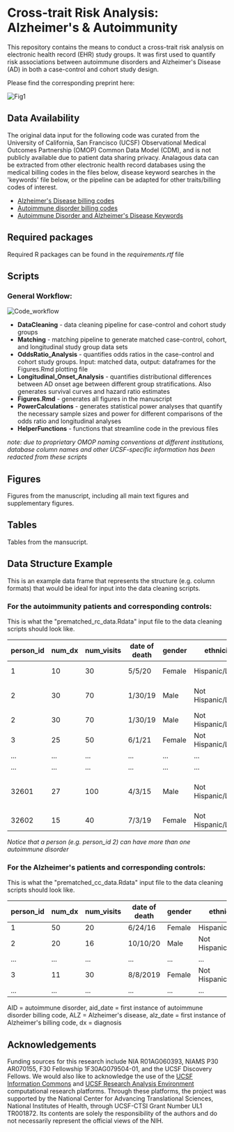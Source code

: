 # Cross-trait Risk Analysis: Alzheimer's & Autoimmunity
This repository contains the means to conduct a cross-trait risk analysis on electronic health record (EHR) study groups. It was first used to quantify risk associations between autoimmune disorders and Alzheimer's Disease (AD) in both a case-control and cohort study design.

Please find the corresponding preprint here: [](https://www.medrxiv.org/content/10.1101/2024.05.02.24306649v1)

![Fig1](https://github.com/gramey02/AD_AID_Project/assets/94878687/ec43c2f0-989e-4d4d-8112-eae558b406b6)



## Data Availability
The original data input for the following code was curated from the 
University of California, San Francisco (UCSF) Observational Medical 
Outcomes Partnership (OMOP) Common Data Model (CDM), and is not publicly 
available due to patient data sharing privacy. Analagous data can be 
extracted from other electronic health record databases using the medical 
billing codes in the files below, disease keyword searches in the 
'keywords' file below, or 
the pipeline can be adapted for other traits/billing codes of interest.

* [Alzheimer's Disease billing codes](https://docs.google.com/spreadsheets/d/1bzQN4iUvpV92Ke8re1JsipjxPmY9MTlKL0ZoBdUmBPg/edit#gid=0)
* [Autoimmune disorder billing codes](https://docs.google.com/spreadsheets/d/1d-O7TLsyBrxEE4MqsEuf6322mG9UcLf68ndhuOm6mu4/edit#gid=0)
* [Autoimmune Disorder and Alzheimer's Disease
Keywords](https://docs.google.com/spreadsheets/d/1ImZNCqbBNpE3UKrMWOxgX_v3An8_SYkZOIEB8gsSo5Y/edit?usp=sharing)

## Required packages
Required R packages can be found in the _requirements.rtf_ file

## Scripts
### General Workflow:
![Code_workflow](https://github.com/gramey02/AD_AID_Project/assets/94878687/37bdb612-27b5-4a58-b741-9dea309c5688)


* __DataCleaning__ - data cleaning pipeline for case-control and cohort study groups
* __Matching__ - matching pipeline to generate matched case-control, cohort, and longitudinal study group data sets
* __OddsRatio_Analysis__ - quantifies odds ratios in the case-control and cohort study groups. Input: matched data, output: dataframes for the Figures.Rmd plotting file
* __Longitudinal_Onset_Analysis__ - quantifies distributional differences between AD onset age between different group stratifications. Also generates survival curves and hazard ratio estimates
* __Figures.Rmd__ - generates all figures in the manuscript
* __PowerCalculations__ - generates statistical power analyses that quantify the necessary sample sizes and power for different comparisons of the odds ratio and longitudinal analyses
* __HelperFunctions__ - functions that streamline code in the previous files

_note: due to proprietary OMOP naming conventions at different institutions, database column names and other UCSF-specific information has been redacted from these scripts_

## Figures
Figures from the manuscript, including all main text figures and 
supplementary figures.

## Tables
Tables from the mansucript.

## Data Structure Example
This is an example data frame that represents the structure (e.g. column 
formats) that would be ideal for input into the data cleaning scripts.

### For the autoimmunity patients and corresponding controls:
This is what the "prematched_rc_data.Rdata" input file to the data cleaning scripts should look like.

| person_id     | num_dx        | num_visits | date of death | gender | ethnicity             | race                                       | birth_year | aid  | aid_date | first_visit | last_visit | AID name                    |
|---------------|---------------|------------|---------------|--------|-----------------------|--------------------------------------------|------------|------|----------|-------------|------------|-----------------------------|
| 1             | 10            | 30         | 5/5/20        | Female | Hispanic/Latino       | Other                                      | 1940       | 1    | 1/15/55  | 1/1/10      | 7/6/18     | Type 1 Diabetes             |
| 2             | 30            | 70         | 1/30/19       | Male   | Not Hispanic/Latino   | White                                      | 1955       | 1    | 3/1/00   | 1/1/99      | 8/2/15     | Inflammatory Bowel Disease  |
| 2             | 30            | 70         | 1/30/19       | Male   | Not Hispanic/Latino   | White                                      | 1955       | 1    | 9/15/10  | 1/1/99      | 8/2/15     | Rheumatoid Arthritis        |
| 3             | 25            | 50         | 6/1/21        | Female | Not Hispanic/Latino   | Black/African American                     | 1959       | 1    | 2/1/12   | 3/4/10      | 5/6/20     | Vitiligo                    |
| ...           | ...           | ...        | ...           | ...    | ...                   | ...                                        | ...        | ...  | ...      | ...         | ...        | ...                         |
| ...           | ...           | ...        | ...           | ...    | ...                   | ...                                        | ...        | ...  | ...      | ...         | ...        | ...                         |
| 32601         | 27            | 100        | 4/3/15        | Male   | Not Hispanic/Latino   | Native Hawaiian or Other Pacific Islander  | 1935       | 0    | NA       | 5/12/04     | 6/7/14     | NA                          |
| 32602         | 15            | 40         | 7/3/19        | Female | Not Hispanic/Latino   | Unknown                                    | 1951       | 0    | NA       | 6/20/00     | 7/30/12    | NA                          |

_Notice that a person (e.g. person_id 2) can have more than one autoimmune disorder_

### For the Alzheimer's patients and corresponding controls:
This is what the "prematched_cc_data.Rdata" input file to the data cleaning scripts should look like.

| person_id     | num_dx        | num_visits | date of death | gender | ethnicity             | race                                       | birth_year | alz  | alz_date | first_visit | last_visit |
|---------------|---------------|------------|---------------|--------|-----------------------|--------------------------------------------|------------|------|----------|-------------|------------|
| 1             | 50            | 20         | 6/24/16       | Female | Hispanic/Latino       | Other                                      | 1934       | 1    | 5/3/04   | 12/4/00     | 8/29/10    |
| 2             | 20            | 16         | 10/10/20      | Male   | Not Hispanic/Latino   | Asian                                      | 1945       | 1    | 9/21/00  | 11/26/99    | 3/7/06     |
| ...           | ...           | ...        | ...           | ...    | ...                   | ...                                        | ...        | ...  | ...      | ...         | ...        |
| 3             | 11            | 30         | 8/8/2019      | Female | Not Hispanic/Latino   | White                                      | 1949       | 0    | 10/1/15  | 1/15/10     | 2/2/17     |
| ...           | ...           | ...        | ...           | ...    | ...                   | ...                                        | ...        | ...  | ...      | ...         | ...        |

AID = autoimmune disorder,
aid_date = first instance of autoimmune disorder billing code,
ALZ = Alzheimer's disease,
alz_date = first instance of Alzheimer's billing code,
dx = diagnosis


## Acknowledgements
Funding sources for this research include NIA R01AG060393, NIAMS P30 AR070155, F30 Fellowship 1F30AG079504-01, and the UCSF Discovery Fellows. We would also like to acknowledge the use of the [UCSF Information Commons](https://informationcommons.ucsf.edu/) and [UCSF Research Analysis Environment](https://it.ucsf.edu/service/rae) computational research platforms. Through these platforms, the project was supported by the National Center for Advancing Translational Sciences, National Institutes of Health, through UCSF-CTSI Grant Number UL1 TR001872. Its contents are solely the responsibility of the authors and do not necessarily represent the official views of the NIH.
